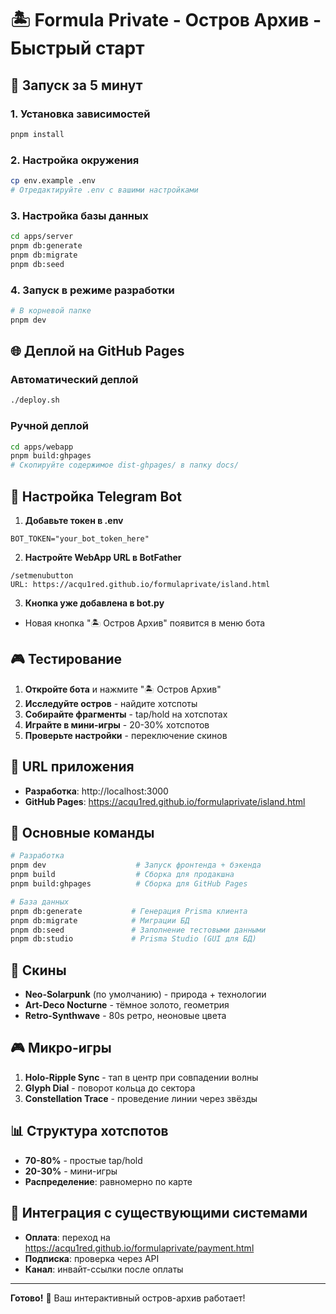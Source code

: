 # 🏝️ Formula Private - Остров Архив - Быстрый старт

## 🚀 Запуск за 5 минут

### 1. Установка зависимостей
```bash
pnpm install
```

### 2. Настройка окружения
```bash
cp env.example .env
# Отредактируйте .env с вашими настройками
```

### 3. Настройка базы данных
```bash
cd apps/server
pnpm db:generate
pnpm db:migrate
pnpm db:seed
```

### 4. Запуск в режиме разработки
```bash
# В корневой папке
pnpm dev
```

## 🌐 Деплой на GitHub Pages

### Автоматический деплой
```bash
./deploy.sh
```

### Ручной деплой
```bash
cd apps/webapp
pnpm build:ghpages
# Скопируйте содержимое dist-ghpages/ в папку docs/
```

## 🤖 Настройка Telegram Bot

1. **Добавьте токен в .env**
```env
BOT_TOKEN="your_bot_token_here"
```

2. **Настройте WebApp URL в BotFather**
```
/setmenubutton
URL: https://acqu1red.github.io/formulaprivate/island.html
```

3. **Кнопка уже добавлена в bot.py**
- Новая кнопка "🏝️ Остров Архив" появится в меню бота

## 🎮 Тестирование

1. **Откройте бота** и нажмите "🏝️ Остров Архив"
2. **Исследуйте остров** - найдите хотспоты
3. **Собирайте фрагменты** - tap/hold на хотспотах
4. **Играйте в мини-игры** - 20-30% хотспотов
5. **Проверьте настройки** - переключение скинов

## 📱 URL приложения

- **Разработка**: http://localhost:3000
- **GitHub Pages**: https://acqu1red.github.io/formulaprivate/island.html

## 🔧 Основные команды

```bash
# Разработка
pnpm dev                    # Запуск фронтенда + бэкенда
pnpm build                  # Сборка для продакшна
pnpm build:ghpages          # Сборка для GitHub Pages

# База данных
pnpm db:generate           # Генерация Prisma клиента
pnpm db:migrate            # Миграции БД
pnpm db:seed               # Заполнение тестовыми данными
pnpm db:studio             # Prisma Studio (GUI для БД)
```

## 🎨 Скины

- **Neo-Solarpunk** (по умолчанию) - природа + технологии
- **Art-Deco Nocturne** - тёмное золото, геометрия
- **Retro-Synthwave** - 80s ретро, неоновые цвета

## 🎮 Микро-игры

1. **Holo-Ripple Sync** - тап в центр при совпадении волны
2. **Glyph Dial** - поворот кольца до сектора
3. **Constellation Trace** - проведение линии через звёзды

## 📊 Структура хотспотов

- **70-80%** - простые tap/hold
- **20-30%** - мини-игры
- **Распределение**: равномерно по карте

## 🔗 Интеграция с существующими системами

- **Оплата**: переход на https://acqu1red.github.io/formulaprivate/payment.html
- **Подписка**: проверка через API
- **Канал**: инвайт-ссылки после оплаты

---

**Готово!** 🎉 Ваш интерактивный остров-архив работает!
